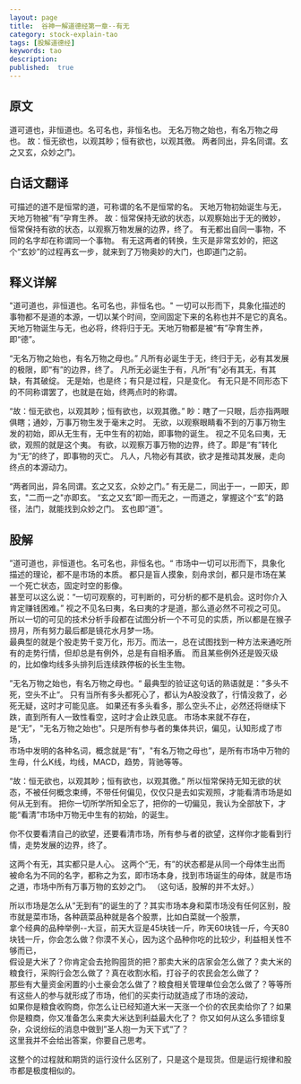 ```yaml
---
layout: page
title:  谷神一解道德经第一章--有无
category: stock-explain-tao
tags: [股解道德经]
keywords: tao
description:
published:  true
---
```



## 原文
道可道也，非恒道也。名可名也，非恒名也。
无名万物之始也，有名万物之母也。
故：恒无欲也，以观其眇；恒有欲也，以观其徼。
两者同出，异名同谓。玄之又玄，众妙之门。
## 白话文翻译

可描述的道不是恒常的道，可称谓的名不是恒常的名。
天地万物初始诞生与无，天地万物被“有”孕育生养。
故：恒常保持无欲的状态，以观察始出于无的微妙，恒常保持有欲的状态，以观察万物发展的边界，终了。
有无都出自同一事物，不同的名字却在称谓同一个事物。
有无这两者的转换，生灭是非常玄妙的，把这个“玄妙”的过程再玄一步，就来到了万物奥妙的大门，也即道门之前。
## 释义详解
"道可道也，非恒道也。名可名也，非恒名也。"
一切可以形而下，具象化描述的事物都不是道的本源，一切以某个时间，空间固定下来的名称也并不是它的真名。
天地万物诞生与无，也必将，终将归于无。天地万物都是被“有”孕育生养，即“德”。

“无名万物之始也，有名万物之母也。”
凡所有必诞生于无，终归于无，必有其发展的极限，即“有”的边界，终了。
凡所无必诞生于有，凡所“有”必有其无，有其缺，有其破绽。
无是始，也是终；有只是过程，只是变化。
有无只是不同形态下的不同称谓罢了，也就是在始，终两点时的称谓。


“故：恒无欲也，以观其眇；恒有欲也，以观其徼。”
眇：瞎了一只眼，后亦指两眼俱瞎；通妙，万事万物生发于毫末之时。
无欲，以观察眼睛看不到的万事万物生发的初始，即从无生有，无中生有的初始，即事物的诞生。
视之不见名曰夷，无欲，观照的就是这个夷。
有欲，以观察万事万物的边界，终了。即是“有”转化为“无”的终了，即事物的灭亡。
凡人，凡物必有其欲，欲才是推动其发展，走向终点的本源动力。


“两者同出，异名同谓。玄之又玄，众妙之门。”
有无是二，同出于一，一即天，即玄，"二而一之"亦即玄。
“玄之又玄”即一而无之，一而道之，掌握这个“玄”的路径，法门，就能找到众妙之门。
玄也即“道”。

## 股解
”道可道也，非恒道也。名可名也，非恒名也。“
市场中一切可以形而下，具象化描述的理论，都不是市场的本质。
都只是盲人摸象，刻舟求剑，都只是市场在某一个死亡状态，固定时空的影像。  
甚至可以这么说：“一切可观察的，可判断的，可分析的都不是机会。这时你介入肯定赚钱困难。”
视之不见名曰夷，名曰夷的才是道，那么道必然不可视之可见。
所以一切的可见的技术分析手段都在试图分析一个不可见的实质，所以都是在猴子捞月，所有努力最后都是镜花水月梦一场。  
最典型的就是个股走势千变万化，形万。而法一，总在试图找到一种方法来通吃所有的走势行情，但却总是有例外，总是有自相矛盾。
而且某些例外还是毁灭级的，比如像均线多头排列后连续跌停板的长生生物。

”无名万物之始也，有名万物之母也。“
最典型的验证这句话的熟语就是：”多头不死，空头不止“。
只有当所有多头都死心了，都认为A股没救了，行情没救了，必死无疑，这时才可能见底。
如果还有多头看多，那么空头不止，必然还将继续下跌，直到所有人一致性看空，这时才会止跌见底。
市场本来就不存在，是“无”，"无名万物之始也"。只是所有参与者的集体共识，偏见，认知形成了市场，  
市场中发明的各种名词，概念就是“有”，"有名万物之母也”，是所有市场中万物的生母，什么K线，均线，MACD，趋势，背驰等等。  

“故：恒无欲也，以观其眇；恒有欲也，以观其徼。”
所以恒常保持无知无欲的状态，不被任何概念束缚，不带任何偏见，仅仅只是去如实观照，才能看清市场是如何从无到有。
把你一切所学所知全忘了，把你的一切偏见，我认为全部放下，才能“看清”市场中万物无中生有的初始，的诞生。

你不仅要看清自己的欲望，还要看清市场，所有参与者的欲望，这样你才能看到行情，走势发展的边界，终了。

这两个有无，其实都只是人心。
这两个“无，有”的状态都是从同一个母体生出而被命名为不同的名字，都称之为玄，即市场本身，找到市场诞生的母体，就是市场之道，市场中所有万事万物的玄妙之门。
（这句话，股解的并不太好。）

所以市场是怎么从”无到有“的诞生的了？其实市场本身和菜市场没有任何区别，股市就是菜市场，各种蔬菜品种就是各个股票，比如白菜就一个股票，  
拿个经典的品种举例--大豆，前天大豆是45块钱一斤，昨天60块钱一斤，今天80块钱一斤，你会怎么做？你漠不关心，因为这个品种你吃的比较少，利益相关性不够而已，  
假设是大米了？你肯定会去抢购囤货的把？那卖大米的店家会怎么做了？卖大米的粮食行，采购行会怎么做了？真在收割水稻，打谷子的农民会怎么做了？  
那些有大量资金闲置的小土豪会怎么做了？粮食相关管理单位会怎么做了？等等所有这些人的参与就形成了市场，他们的买卖行动就造成了市场的波动，  
如果你是粮食收购商，你怎么让已经知道大米一天涨一个价的农民卖给你了？如果你是粮商，你又准备怎么来卖大米达到利益最大化了？
你又如何从这么多错综复杂，众说纷纭的消息中做到”圣人抱一为天下式“了？  
这里我并不会给出答案，你要自己思考。    

这整个的过程就和期货的运行没什么区别了，只是这个是现货。但是运行规律和股市都是极度相似的。  













































